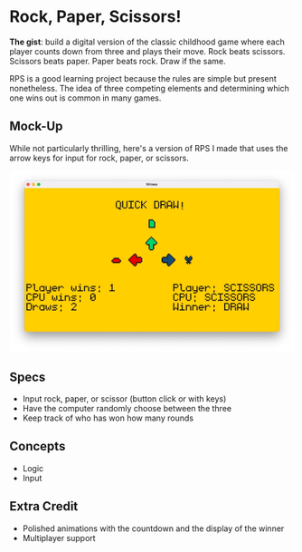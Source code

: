 # Rock, Paper, Scissors!

**The gist**: build a digital version of the classic childhood game where each player counts down from three and plays their move. Rock beats scissors. Scissors beats paper. Paper beats rock. Draw if the same.

RPS is a good learning project because the rules are simple but present nonetheless. The idea of three competing elements and determining which one wins out is common in many games.

## Mock-Up

While not particularly thrilling, here's a version of RPS I made that uses the arrow keys for input for rock, paper, or scissors.

![Screenshot of a red rock, green paper, and blue scissors with arrows and tallies of who has won with the title of 'Quick Draw!'](./img/rock-paper-scissors.webp)

## Specs

- Input rock, paper, or scissor (button click or with keys)
- Have the computer randomly choose between the three
- Keep track of who has won how many rounds

## Concepts

- Logic
- Input

## Extra Credit

- Polished animations with the countdown and the display of the winner
- Multiplayer support
